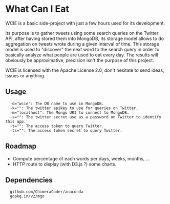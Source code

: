 # What Can I Eat

WCIE is a basic side-project with just a few hours used for its development.

Its purpose is to gather tweets using some search queries on the Twitter API, after having stored them into MongoDB, its storage model allows to do aggregation on tweets wrote during a given interval of time. This storage model is used to "discover" the next word to the search query in order to basically analyze what people are used to eat every day. 
The results will obviously be approximative, precision isn't the purpose of this project.

WCIE is licensed with the Apache License 2.0, don't hesitate to send ideas, issues or anything.

## Usage

```
  -d="wcie": The DB name to use in MongoDB.
  -k="": The twitter apikey to use for queries on Twitter.
  -m="localhost": The Mongo URI to connect to MongoDB.
  -s="": The twitter secret use as a password on Twitter to identify this app.
  -t="": The access token to query Twitter.
  -ts="": The access token secret to query Twitter.
```

## Roadmap

  * Compute percentage of each words per days, weeks, months, ...
  * HTTP route to display (with D3.js ?) some charts.

## Dependencies

```
  github.com/ChimeraCoder/anaconda
  gopkg.in/v2/mgo
```
